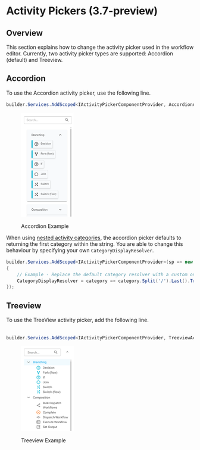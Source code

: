 # Activity Pickers (3.7-preview)

## Overview

This section explains how to change the activity picker used in the workflow editor. Currently, two activity picker types are supported: Accordion (default) and Treeview.

## Accordion

To use the Accordion activity picker, use the following line.

```csharp
builder.Services.AddScoped<IActivityPickerComponentProvider, AccordionActivityPickerComponentProvider>();
```

<figure><img src="../../.gitbook/assets/Screenshot 2025-07-06 170218.png" alt="" width="141"><figcaption><p>Accordion Example</p></figcaption></figure>

When using [nested activity categories](../../extensibility/custom-activities.md#activity-metadata), the accordion picker defaults to returning the first category within the string. You are able to change this behaviour by specifying your own `CategoryDisplayResolver`.

```csharp
builder.Services.AddScoped<IActivityPickerComponentProvider>(sp => new AccordionActivityPickerComponentProvider
{
    // Example - Replace the default category resolver with a custom one.
    CategoryDisplayResolver = category => category.Split('/').Last().Trim()
});
```

## Treeview

To use the TreeView activity picker, add the following line.

```csharp

builder.Services.AddScoped<IActivityPickerComponentProvider, TreeviewActivityPickerComponentProvider>();
```

<figure><img src="../../.gitbook/assets/Screenshot 2025-07-06 165657.png" alt="" width="142"><figcaption><p>Treeview Example</p></figcaption></figure>

